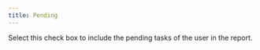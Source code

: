 ```yaml
---
title: Pending
---
```



Select this check box to include the pending tasks of the user in the  report.
